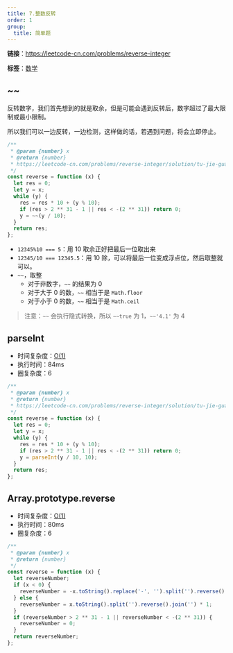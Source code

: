 ```yaml
---
title: 7.整数反转
order: 1
group:
  title: 简单题
---
```


**链接**：https://leetcode-cn.com/problems/reverse-integer

**标签**：<a href="https://leetcode.com/tag/math/"><Badge>数学</Badge></a>

## ~~

反转数字，我们首先想到的就是取余，但是可能会遇到反转后，数字超过了最大限制或最小限制。

所以我们可以一边反转，一边检测，这样做的话，若遇到问题，将会立即停止。

```js
/**
 * @param {number} x
 * @return {number}
 * https://leetcode-cn.com/problems/reverse-integer/solution/tu-jie-guan-fang-tui-jian-ti-jie-zheng-s-rh6b/
 */
const reverse = function (x) {
  let res = 0;
  let y = x;
  while (y) {
    res = res * 10 + (y % 10);
    if (res > 2 ** 31 - 1 || res < -(2 ** 31)) return 0;
    y = ~~(y / 10);
  }
  return res;
};
```

- `12345%10 === 5`：用 10 取余正好把最后一位取出来
- `12345/10 === 12345.5`：用 10 除，可以将最后一位变成浮点位，然后取整就可以。
- `~~`，取整
  - 对于非数字，`~~` 的结果为 0
  - 对于大于 0 的数，`~~` 相当于是 `Math.floor`
  - 对于小于 0 的数，`~~` 相当于是 `Math.ceil`

> 注意：`~~` 会执行隐式转换，所以 `~~true` 为 1，`~~'4.1'` 为 4

## parseInt

- 时间复杂度：<a href="http://tny.im/Icdr9"><Badge>O(1)</Badge></a>
- 执行时间：<Badge>84ms</Badge>
- 圈复杂度：<Badge>6</Badge>

```js
/**
 * @param {number} x
 * @return {number}
 * https://leetcode-cn.com/problems/reverse-integer/solution/tu-jie-guan-fang-tui-jian-ti-jie-zheng-s-rh6b/
 */
const reverse = function (x) {
  let res = 0;
  let y = x;
  while (y) {
    res = res * 10 + (y % 10);
    if (res > 2 ** 31 - 1 || res < -(2 ** 31)) return 0;
    y = parseInt(y / 10, 10);
  }
  return res;
};
```

## Array.prototype.reverse

- 时间复杂度：<a href="http://tny.im/Icdr9"><Badge>O(1)</Badge></a>
- 执行时间：<Badge>80ms</Badge>
- 圈复杂度：<Badge>6</Badge>

```js
/**
 * @param {number} x
 * @return {number}
 */
const reverse = function (x) {
  let reverseNumber;
  if (x < 0) {
    reverseNumber = -x.toString().replace('-', '').split('').reverse().join('') * 1;
  } else {
    reverseNumber = x.toString().split('').reverse().join('') * 1;
  }
  if (reverseNumber > 2 ** 31 - 1 || reverseNumber < -(2 ** 31)) {
    reverseNumber = 0;
  }
  return reverseNumber;
};
```
